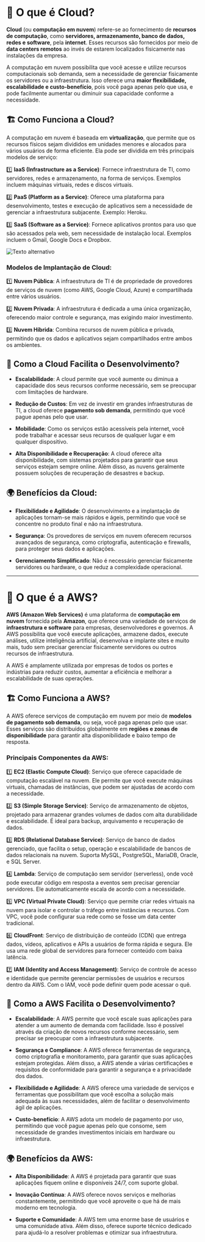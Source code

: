 # 🚀 O que é Cloud?

**Cloud** (ou **computação em nuvem**) refere-se ao fornecimento de **recursos de computação**, como **servidores, armazenamento, banco de dados, redes e software**, pela **internet**. Esses recursos são fornecidos por meio de **data centers remotos** ao invés de estarem localizados fisicamente nas instalações da empresa.

A computação em nuvem possibilita que você acesse e utilize recursos computacionais sob demanda, sem a necessidade de gerenciar fisicamente os servidores ou a infraestrutura. Isso oferece uma **maior flexibilidade, escalabilidade e custo-benefício**, pois você paga apenas pelo que usa, e pode facilmente aumentar ou diminuir sua capacidade conforme a necessidade.

## 🏗️ Como Funciona a Cloud?

A computação em nuvem é baseada em **virtualização**, que permite que os recursos físicos sejam divididos em unidades menores e alocados para vários usuários de forma eficiente. Ela pode ser dividida em três principais modelos de serviço:

1️⃣ **IaaS (Infrastructure as a Service)**: Fornece infraestrutura de TI, como servidores, redes e armazenamento, na forma de serviços. Exemplos incluem máquinas virtuais, redes e discos virtuais.

2️⃣ **PaaS (Platform as a Service)**: Oferece uma plataforma para desenvolvimento, testes e execução de aplicativos sem a necessidade de gerenciar a infraestrutura subjacente. Exemplo: Heroku.

3️⃣ **SaaS (Software as a Service)**: Fornece aplicativos prontos para uso que são acessados pela web, sem necessidade de instalação local. Exemplos incluem o Gmail, Google Docs e Dropbox.

![Texto alternativo](https://www.redhat.com/rhdc/managed-files/iaas_focus-paas-saas-diagram-1200x1046.png)

### **Modelos de Implantação de Cloud**:

1️⃣ **Nuvem Pública**: A infraestrutura de TI é de propriedade de provedores de serviços de nuvem (como AWS, Google Cloud, Azure) e compartilhada entre vários usuários.

2️⃣ **Nuvem Privada**: A infraestrutura é dedicada a uma única organização, oferecendo maior controle e segurança, mas exigindo maior investimento.

3️⃣ **Nuvem Híbrida**: Combina recursos de nuvem pública e privada, permitindo que os dados e aplicativos sejam compartilhados entre ambos os ambientes.

## 🔄 Como a Cloud Facilita o Desenvolvimento?

- **Escalabilidade**: A cloud permite que você aumente ou diminua a capacidade dos seus recursos conforme necessário, sem se preocupar com limitações de hardware.
  
- **Redução de Custos**: Em vez de investir em grandes infraestruturas de TI, a cloud oferece **pagamento sob demanda**, permitindo que você pague apenas pelo que usar.

- **Mobilidade**: Como os serviços estão acessíveis pela internet, você pode trabalhar e acessar seus recursos de qualquer lugar e em qualquer dispositivo.

- **Alta Disponibilidade e Recuperação**: A cloud oferece alta disponibilidade, com sistemas projetados para garantir que seus serviços estejam sempre online. Além disso, as nuvens geralmente possuem soluções de recuperação de desastres e backup.

## 🌍 Benefícios da Cloud:

- **Flexibilidade e Agilidade**: O desenvolvimento e a implantação de aplicações tornam-se mais rápidos e ágeis, permitindo que você se concentre no produto final e não na infraestrutura.
  
- **Segurança**: Os provedores de serviços em nuvem oferecem recursos avançados de segurança, como criptografia, autenticação e firewalls, para proteger seus dados e aplicações.

- **Gerenciamento Simplificado**: Não é necessário gerenciar fisicamente servidores ou hardware, o que reduz a complexidade operacional.

---

# 🚀 O que é a AWS?

**AWS (Amazon Web Services)** é uma plataforma de **computação em nuvem** fornecida pela **Amazon**, que oferece uma variedade de serviços de **infraestrutura e software** para empresas, desenvolvedores e governos. A AWS possibilita que você execute aplicações, armazene dados, execute análises, utilize inteligência artificial, desenvolva e implante sites e muito mais, tudo sem precisar gerenciar fisicamente servidores ou outros recursos de infraestrutura.

A AWS é amplamente utilizada por empresas de todos os portes e indústrias para reduzir custos, aumentar a eficiência e melhorar a escalabilidade de suas operações.

## 🏗️ Como Funciona a AWS?

A AWS oferece serviços de computação em nuvem por meio de **modelos de pagamento sob demanda**, ou seja, você paga apenas pelo que usar. Esses serviços são distribuídos globalmente em **regiões e zonas de disponibilidade** para garantir alta disponibilidade e baixo tempo de resposta.

### **Principais Componentes da AWS**:

1️⃣ **EC2 (Elastic Compute Cloud)**: Serviço que oferece capacidade de computação escalável na nuvem. Ele permite que você execute máquinas virtuais, chamadas de instâncias, que podem ser ajustadas de acordo com a necessidade.

2️⃣ **S3 (Simple Storage Service)**: Serviço de armazenamento de objetos, projetado para armazenar grandes volumes de dados com alta durabilidade e escalabilidade. É ideal para backup, arquivamento e recuperação de dados.

3️⃣ **RDS (Relational Database Service)**: Serviço de banco de dados gerenciado, que facilita o setup, operação e escalabilidade de bancos de dados relacionais na nuvem. Suporta MySQL, PostgreSQL, MariaDB, Oracle, e SQL Server.

4️⃣ **Lambda**: Serviço de computação sem servidor (serverless), onde você pode executar código em resposta a eventos sem precisar gerenciar servidores. Ele automaticamente escala de acordo com a necessidade.

5️⃣ **VPC (Virtual Private Cloud)**: Serviço que permite criar redes virtuais na nuvem para isolar e controlar o tráfego entre instâncias e recursos. Com VPC, você pode configurar sua rede como se fosse um data center tradicional.

6️⃣ **CloudFront**: Serviço de distribuição de conteúdo (CDN) que entrega dados, vídeos, aplicativos e APIs a usuários de forma rápida e segura. Ele usa uma rede global de servidores para fornecer conteúdo com baixa latência.

7️⃣ **IAM (Identity and Access Management)**: Serviço de controle de acesso e identidade que permite gerenciar permissões de usuários e recursos dentro da AWS. Com o IAM, você pode definir quem pode acessar o quê.

## 🔄 Como a AWS Facilita o Desenvolvimento?

- **Escalabilidade**: A AWS permite que você escale suas aplicações para atender a um aumento de demanda com facilidade. Isso é possível através da criação de novos recursos conforme necessário, sem precisar se preocupar com a infraestrutura subjacente.
  
- **Segurança e Compliance**: A AWS oferece ferramentas de segurança, como criptografia e monitoramento, para garantir que suas aplicações estejam protegidas. Além disso, a AWS atende a várias certificações e requisitos de conformidade para garantir a segurança e a privacidade dos dados.

- **Flexibilidade e Agilidade**: A AWS oferece uma variedade de serviços e ferramentas que possibilitam que você escolha a solução mais adequada às suas necessidades, além de facilitar o desenvolvimento ágil de aplicações.

- **Custo-benefício**: A AWS adota um modelo de pagamento por uso, permitindo que você pague apenas pelo que consome, sem necessidade de grandes investimentos iniciais em hardware ou infraestrutura.

## 🌍 Benefícios da AWS:

- **Alta Disponibilidade**: A AWS é projetada para garantir que suas aplicações fiquem online e disponíveis 24/7, com suporte global.
  
- **Inovação Contínua**: A AWS oferece novos serviços e melhorias constantemente, permitindo que você aproveite o que há de mais moderno em tecnologia.

- **Suporte e Comunidade**: A AWS tem uma enorme base de usuários e uma comunidade ativa. Além disso, oferece suporte técnico dedicado para ajudá-lo a resolver problemas e otimizar sua infraestrutura.
